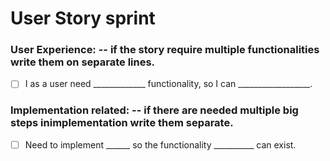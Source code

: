 # User Story sprint

### User Experience:                                                -- if the story require multiple functionalities write them on separate lines.


* [ ] I as a user need _____________ functionality, so I can __________________.


### Implementation related:                                         -- if there are needed multiple big steps inimplementation write them separate.

* [ ] Need to implement ______ so the functionality __________ can exist.
